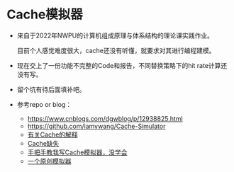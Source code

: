 # Cache模拟器

* 来自于2022年NWPU的计算机组成原理与体系结构的理论课实践作业。

  目前个人感觉难度很大，cache还没有听懂，就要求对其进行编程建模。

* 现在交上了一份功能不完整的Code和报告，不同替换策略下的hit rate计算还没有写。

* 留个坑有待后面填补吧。

* 参考repo or blog：

  * https://www.cnblogs.com/dgwblog/p/12938825.html
  * https://github.com/iamywang/Cache-Simulator
  * [有关Cache的解释](https://blog.csdn.net/qq_35260622/article/details/51648645)
  * [Cache缺失](https://bbs.csdn.net/topics/391492669)
  * [手把手教我写Cache模拟器，没学会](https://www.findhao.net/easycoding/1717)
  * [一个原创模拟器](https://bbs.pediy.com/thread-160003.htm)



